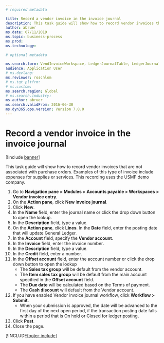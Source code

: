 ```yaml
--- 
# required metadata 
 
title: Record a vendor invoice in the invoice journal
description: This task guide will show how to record vendor invoices that are not associated with purchase orders. 
author: abruer
ms.date: 07/11/2019
ms.topic: business-process 
ms.prod:  
ms.technology:  
 
# optional metadata 
 
ms.search.form: VendInvoiceWorkspace, LedgerJournalTable, LedgerJournalTransVendInvoice   
audience: Application User 
# ms.devlang:  
ms.reviewer: roschlom
# ms.tgt_pltfrm:  
# ms.custom:  
ms.search.region: Global
# ms.search.industry: 
ms.author: abruer
ms.search.validFrom: 2016-06-30 
ms.dyn365.ops.version: Version 7.0.0 
---
```

# Record a vendor invoice in the invoice journal

[!include [banner](../../includes/banner.md)]

This task guide will show how to record vendor invoices that are not associated with purchase orders. Examples of this type of invoice include expenses for supplies or services.  This recording uses the USMF demo company.

1. Go to **Navigation pane > Modules > Accounts payable > Workspaces > Vendor invoice entry**.
2. On the **Action pane**, click **New invoice journal**.
3. Click **New**.
4. In the **Name** field, enter the journal name or click the drop down button to open the lookup.
5. In the **Description** field, type a value.
6. On the **Action pane**, click **Lines**. In the **Date** field, enter the posting date that will update General Ledger.  
7. In the **Account** field, specify the **Vendor account**.
8. In the **Invoice** field, enter the invoice number.
9. In the **Description** field, type a value.
10. In the **Credit** field, enter a number.
11. In the **Offset account** field, enter the account number or click the drop down button to open the lookup
    * The **Sales tax group** will be default from the vendor account.  
    * The **Item sales tax group** will be default from the main account specified in the **Offset account** field.  
    * The **Due date** will be calculated based on the Terms of payment.  
    * The **Cash discount** will default from the Vendor account.
12. If you have enabled Vendor invoice journal workflow, click **Workflow > Submit**.
    * When your submission is approved, the date will be advanced to the first day of the next open period, if the transaction posting date falls within a period that is On hold or Closed for ledger posting.
12. Click **Post**.
13. Close the page.



[!INCLUDE[footer-include](../../../includes/footer-banner.md)]